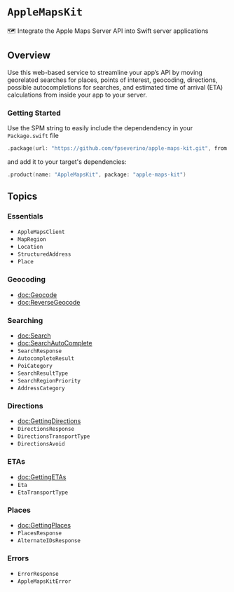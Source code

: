 # ``AppleMapsKit``

🗺️ Integrate the Apple Maps Server API into Swift server applications

## Overview

Use this web-based service to streamline your app’s API by moving georelated searches for places, points of interest, geocoding, directions, possible autocompletions for searches, and estimated time of arrival (ETA) calculations from inside your app to your server.

### Getting Started

Use the SPM string to easily include the dependendency in your `Package.swift` file

```swift
.package(url: "https://github.com/fpseverino/apple-maps-kit.git", from: "0.2.0")
```

and add it to your target's dependencies:

```swift
.product(name: "AppleMapsKit", package: "apple-maps-kit")
```

## Topics

### Essentials

- ``AppleMapsClient``
- ``MapRegion``
- ``Location``
- ``StructuredAddress``
- ``Place``

### Geocoding

- <doc:Geocode>
- <doc:ReverseGeocode>

### Searching

- <doc:Search>
- <doc:SearchAutoComplete>
- ``SearchResponse``
- ``AutocompleteResult``
- ``PoiCategory``
- ``SearchResultType``
- ``SearchRegionPriority``
- ``AddressCategory``

### Directions

- <doc:GettingDirections>
- ``DirectionsResponse``
- ``DirectionsTransportType``
- ``DirectionsAvoid``

### ETAs

- <doc:GettingETAs>
- ``Eta``
- ``EtaTransportType``

### Places

- <doc:GettingPlaces>
- ``PlacesResponse``
- ``AlternateIDsResponse``

### Errors

- ``ErrorResponse``
- ``AppleMapsKitError``
